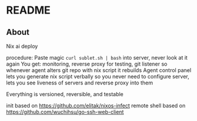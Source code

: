 # README

## About

Nix ai deploy

procedure:
Paste magic `curl sublet.sh | bash` into server, never look at it again
You get: monitoring, reverse proxy for testing, git listener so whenever agent alters git repo with nix script it rebuilds
Agent control panel lets you generate nix script verbally so you never need to configure server, lets you see liveness of servers and reverse proxy into them

Everything is versioned, reversible, and testable

init based on https://github.com/elitak/nixos-infect
remote shell based on https://github.com/wuchihsu/go-ssh-web-client

